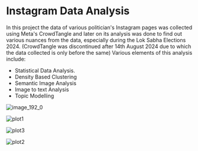 # Instagram Data Analysis
In this project the data of various politician's Instagram pages was collected using Meta's CrowdTangle and later on its analysis was done to find out various nuances from the data, especially during the Lok Sabha Elections 2024.
(CrowdTangle was discontinued after 14th August 2024 due to which the data collected is only before the same)
Various elements of this analysis include:
- Statistical Data Analysis.
- Density Based Clustering
- Semantic Image Analysis
- Image to text Analysis
- Topic Modelling

![image_192_0](https://github.com/user-attachments/assets/2afb173e-6091-4d82-82df-1c2a5fe7f837)

![plot1](https://github.com/user-attachments/assets/1c66922b-378b-4e78-a3e3-881c6d32fd6d)

![plot3](https://github.com/user-attachments/assets/2271060d-26b6-40cb-9e60-af7ec8319c12)

![plot2](https://github.com/user-attachments/assets/01a92d81-0859-4bd8-9c44-8a0a819945a5)



  
